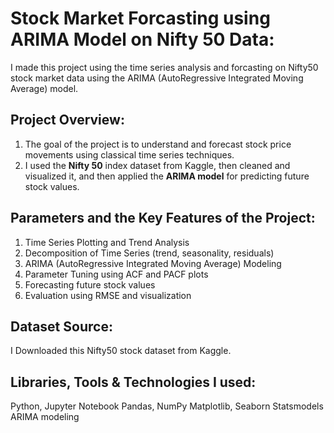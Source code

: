 # Stock Market Forcasting using ARIMA Model on Nifty 50 Data:

I made this project using the time series analysis and forcasting on Nifty50 stock market data using the ARIMA (AutoRegressive Integrated Moving Average) model.

## Project Overview:

1. The goal of the project is to understand and forecast stock price movements using classical time series techniques.  
2. I used the **Nifty 50** index dataset from Kaggle, then cleaned and visualized it, and then applied the **ARIMA model** for predicting future stock values.

## Parameters and the Key Features of the Project: 

1. Time Series Plotting and Trend Analysis
2. Decomposition of Time Series (trend, seasonality, residuals)
3. ARIMA (AutoRegressive Integrated Moving Average) Modeling
4. Parameter Tuning using ACF and PACF plots
5. Forecasting future stock values
6. Evaluation using RMSE and visualization

## Dataset Source: 
I Downloaded this Nifty50 stock dataset from Kaggle. 

## Libraries, Tools & Technologies I used:
Python, Jupyter Notebook
Pandas, NumPy
Matplotlib, Seaborn
Statsmodels
ARIMA modeling


